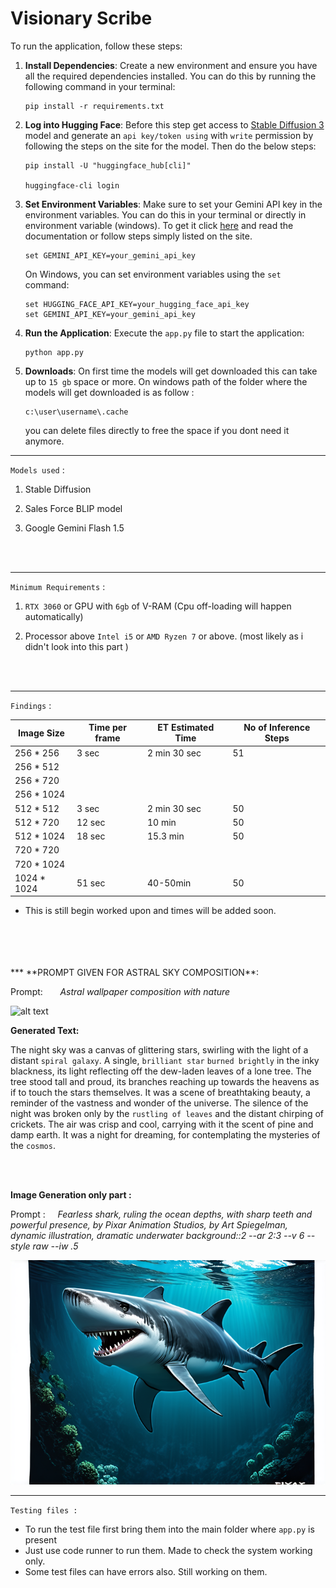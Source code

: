 # Visionary Scribe

To run the application, follow these steps:

1. **Install Dependencies**: Create a new environment and ensure you have all the required dependencies installed. You can do this by running the following command in your terminal:

   ``` 
   pip install -r requirements.txt
   ```
2. **Log into Hugging Face**: Before this step get access to [Stable Diffusion 3](https://huggingface.co/stabilityai/stable-diffusion-3-medium) model and generate an `api key/token using` with `write` permission by following the steps on the site for the model. Then do the below steps:
   ```
   pip install -U "huggingface_hub[cli]"

   huggingface-cli login
   ```
3. **Set Environment Variables**: Make sure to set your Gemini API key in the environment variables. You can do this in your terminal or directly in environment variable (windows). To get it click [here](https://deepmind.google/technologies/gemini/flash/) and read the documentation or follow steps simply listed on the site. 

   ```
   set GEMINI_API_KEY=your_gemini_api_key
   ```

    On Windows, you can set environment variables using the `set` command:

    ```
    set HUGGING_FACE_API_KEY=your_hugging_face_api_key
    set GEMINI_API_KEY=your_gemini_api_key
    ```

4. **Run the Application**: Execute the `app.py` file to start the application:
    ```
    python app.py
    ```
5. **Downloads**: On first time the models will get downloaded this can take up to `15 gb` space or more. On windows path of the folder where the models will get downloaded is as follow : 
    ```
    c:\user\username\.cache
    ```
    you can delete files directly to free the space if you dont  need it anymore.
***

`Models used` :

1. Stable Diffusion

2. Sales Force BLIP model

3. Google Gemini Flash 1.5
<br>
<br>

***

`Minimum Requirements` :

1. `RTX 3060` or GPU with `6gb` of V-RAM (Cpu off-loading will happen automatically)

2. Processor above `Intel i5` or `AMD Ryzen 7` or above. (most likely as i didn't look into this part  )
<br>
<br>

***

`Findings` :

| Image Size  | Time per frame | ET Estimated Time | No of Inference Steps |
|-------------|----------------|-------------------|-----------------------|
| 256 * 256   | 3 sec          | 2 min 30 sec      | 51                    |
| 256 * 512   |                |                   |                       |
| 256 * 720   |                |                   |                       |
| 256 * 1024  |                |                   |                       |
| 512 * 512   | 3 sec          | 2 min 30 sec      | 50                    |
| 512 * 720   | 12 sec         | 10 min            | 50                    |
| 512 * 1024  | 18 sec         | 15.3 min          | 50                    |
| 720 * 720   |                |                   |                       |
| 720 * 1024  |                |                   |                       |
| 1024 * 1024 | 51 sec         |     40-50min              | 50                    |

* This is still begin worked upon and times will be added soon.
<br>
<br>
<br>
<br>
***
**PROMPT GIVEN FOR ASTRAL SKY COMPOSITION**:

Prompt:&nbsp;&nbsp;&nbsp;&nbsp;&nbsp;&nbsp;&nbsp;<i>Astral wallpaper composition with nature </i>

![alt text]([Visionary-Scribe/Samples/astral.png](https://github.com/xxwizardxx117/Visionary-Scribe/blob/main/Samples/astral.png))


**Generated Text:**

The night sky was a canvas of glittering stars, swirling with the light of a distant `spiral galaxy`. A single, `brilliant star` `burned brightly` in the inky blackness, its light reflecting off the dew-laden leaves of a lone tree.  The tree stood tall and proud, its branches reaching up towards the heavens as if to touch the stars themselves.  It was a scene of breathtaking beauty, a reminder of the vastness and wonder of the universe.  The silence of the night was broken only by the `rustling of leaves` and the distant chirping of crickets. The air was crisp and cool, carrying with it the scent of pine and damp earth. It was a night for dreaming, for contemplating the mysteries of the `cosmos`.




<br>
<br>

**Image Generation only part :**

Prompt :&nbsp;&nbsp;&nbsp;&nbsp; <i>Fearless shark, ruling the ocean depths, with sharp teeth and powerful presence, by Pixar Animation Studios, by Art Spiegelman, dynamic illustration, dramatic underwater background::2 --ar 2:3 --v 6 --style raw --iw .5 </i>

![alt text](Samples\shark.png)



***
`Testing files :`
* To run the test file first bring them into the main folder where `app.py` is present
* Just use code runner to run them. Made to check the system working only.
* Some test files can have errors also. Still working on them. 
